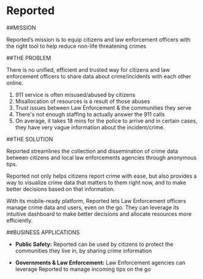 # Reported

##MISSION

Reported’s mission is to equip citizens and law enforcement officers with the right tool to help reduce non-life threatening crimes

##THE PROBLEM

There is no unified, efficient and trusted way for citizens and law enforcement officers to share data about crime/incidents with each other online. 
1. 911 service is often misused/abused by citizens
2. Misallocation of resources is a result of those abuses
3. Trust issues between Law Enforcement & the communities they serve
4. There's not enough staffing to actually answer the 911 calls
5. On average, it takes 18 mins for the police to arrive and in certain cases, they have very vague information about the incident/crime.

##THE SOLUTION

Reported streamlines the collection and dissemination of crime data between citizens and local law enforcements agencies through anonymous tips.

Reported not only helps citizens report crime with ease, but also provides a way to visualize crime data that matters to them right now, and to make better decisions based on that information. 

With its mobile-ready platform, Reported lets Law Enforcement officers manage crime data and users, even on the go. They can leverage its intuitive dashboard to make better decisions and allocate resources more efficiently.

##BUSINESS APPLICATIONS

* **Public Safety:** Reported can be used by citizens to protect the communities they live in, by sharing crime information

* **Governments & Law Enforcement:** Law Enforcement agencies can leverage Reported to manage incoming tips on the go